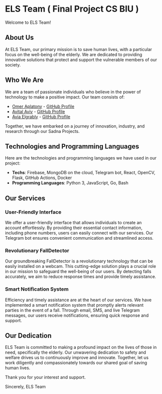 # ELS Team ( Final Project CS BIU )

Welcome to ELS Team!

## About Us

At ELS Team, our primary mission is to save human lives, with a particular focus on the well-being of the elderly. We are dedicated to providing innovative solutions that protect and support the vulnerable members of our society.

## Who We Are

We are a team of passionate individuals who believe in the power of technology to make a positive impact. Our team consists of:

- [Omer Aplatony](https://www.linkedin.com/in/omer-aplatony/) - [GitHub Profile](https://github.com/omerap12)
- [Avital Aviv](https://www.linkedin.com/in/avital-aviv-a778b01b2/) - [GitHub Profile](https://github.com/AvitalAviv)
- [Avia Elgrably](https://www.linkedin.com/in/aviya-elgrably-09a81221a/) - [GitHub Profile](https://github.com/aviya80)

Together, we have embarked on a journey of innovation, industry, and research through our Sadna Projects.

## Technologies and Programming Languages

Here are the technologies and programming languages we have used in our project:

- **Techs**: Firebase, MongoDB on the cloud, Telegram bot, React, OpenCV, Flask, GitHub Actions, Docker
- **Programming Languages**: Python 3, JavaScript, Go, Bash

## Our Services

### User-Friendly Interface

We offer a user-friendly interface that allows individuals to create an account effortlessly. By providing their essential contact information, including phone numbers, users can easily connect with our services. Our Telegram bot ensures convenient communication and streamlined access.

### Revolutionary FallDetector

Our groundbreaking FallDetector is a revolutionary technology that can be easily installed on a webcam. This cutting-edge solution plays a crucial role in our mission to safeguard the well-being of our users. By detecting falls accurately, we aim to reduce response times and provide timely assistance.

### Smart Notification System

Efficiency and timely assistance are at the heart of our services. We have implemented a smart notification system that promptly alerts relevant parties in the event of a fall. Through email, SMS, and live Telegram messages, our users receive notifications, ensuring quick response and support.

## Our Dedication

ELS Team is committed to making a profound impact on the lives of those in need, specifically the elderly. Our unwavering dedication to safety and welfare drives us to continuously improve and innovate. Together, let us work diligently and compassionately towards our shared goal of saving human lives.

Thank you for your interest and support.

Sincerely,
ELS Team
